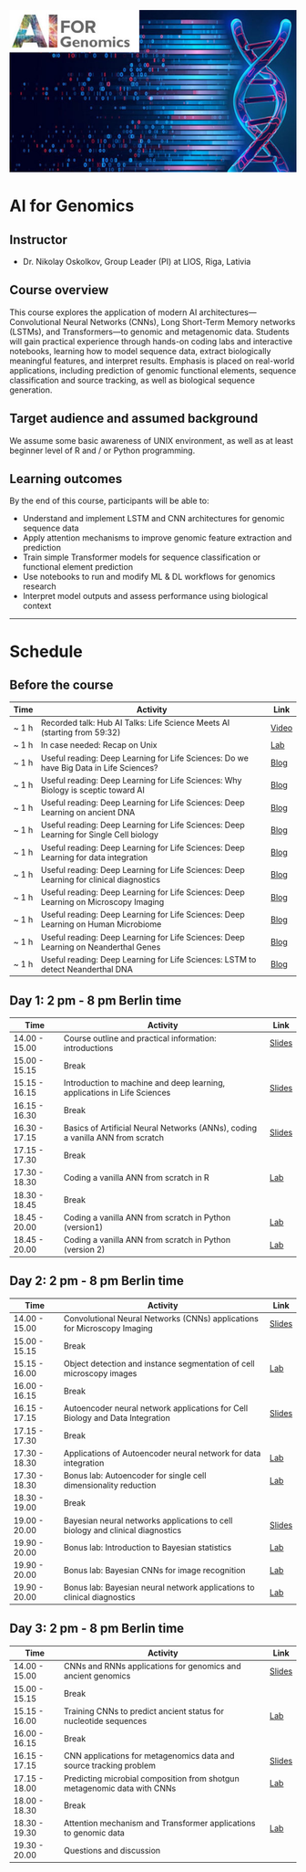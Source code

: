 ![](course_logo.jpg)

# AI for Genomics

## Instructor

- Dr. Nikolay Oskolkov, Group Leader (PI) at LIOS, Riga, Lativia

## Course overview
This course explores the application of modern AI architectures—Convolutional Neural Networks (CNNs), Long Short-Term Memory networks (LSTMs), and Transformers—to genomic and metagenomic data. Students will gain practical experience through hands-on coding labs and interactive notebooks, learning how to model sequence data, extract biologically meaningful features, and interpret results. Emphasis is placed on real-world applications, including prediction of genomic functional elements, sequence classification and source tracking, as well as biological sequence generation.

## Target audience and assumed background
We assume some basic awareness of UNIX environment, as well as at least beginner level of R and / or Python programming.

## Learning outcomes
By the end of this course, participants will be able to:
- Understand and implement LSTM and CNN architectures for genomic sequence data
- Apply attention mechanisms to improve genomic feature extraction and prediction
- Train simple Transformer models for sequence classification or functional element prediction
- Use notebooks to run and modify ML & DL workflows for genomics research
- Interpret model outputs and assess performance using biological context

---

# Schedule

## Before the course

| Time           | Activity                                                                                   | Link                                                                                                                                        |
|----------------|--------------------------------------------------------------------------------------------|---------------------------------------------------------------------------------------------------------------------------------------------|
| ~ 1 h          | Recorded talk: Hub AI Talks: Life Science Meets AI (starting from 59:32)                   | [Video](https://www.youtube.com/watch?v=X9J-NlkODmM)                                                                                        |
| ~ 1 h          | In case needed: Recap on Unix                                                              | [Lab](command-line-basics.md)                                                                                                               |
| ~ 1 h          | Useful reading: Deep Learning for Life Sciences: Do we have Big Data in Life Sciences?     | [Blog](https://medium.com/data-science/do-we-have-big-data-in-life-sciences-c6c4e9f8645c?sk=34a6924df60feb5c7805e58e6e196034)                                                                                                                                                                                                                        |
| ~ 1 h          | Useful reading: Deep Learning for Life Sciences: Why Biology is sceptic toward AI          | [Blog](https://medium.com/data-science/why-biology-is-sceptic-towards-ai-176e5747758c?sk=ffd06201fa0cbf3ca60edb69295bf7c5)                                                                                                                                                                                                                        |
| ~ 1 h          | Useful reading: Deep Learning for Life Sciences: Deep Learning on ancient DNA              | [Blog](https://medium.com/data-science/deep-learning-on-ancient-dna-df042dc3c73d?sk=2ba9fa9810175e860cd538f3443ea08a)                                                                                                                                                                                                                        |
| ~ 1 h          | Useful reading: Deep Learning for Life Sciences: Deep Learning for Single Cell biology     | [Blog](https://medium.com/data-science/deep-learning-for-single-cell-biology-935d45064438?sk=f5407fc10c171898de1ed9b4d5833914)                                                                                                                                                                                                                        |
| ~ 1 h          | Useful reading: Deep Learning for Life Sciences: Deep Learning for data integration        | [Blog](https://medium.com/data-science/deep-learning-for-data-integration-46d51601f781?sk=05dc5cd18d4c665acf8656c042d1cb45)                                                                                                                                                                                                                        |
| ~ 1 h          | Useful reading: Deep Learning for Life Sciences: Deep Learning for clinical diagnostics    | [Blog](https://medium.com/data-science/deep-learning-for-clinical-diagnostics-ca7bc254e5ac?sk=cb26d9eca5644ae19cce383744a8d18f)                                                                                                                                                                                                                        |
| ~ 1 h          | Useful reading: Deep Learning for Life Sciences: Deep Learning on Microscopy Imaging       | [Blog](https://medium.com/data-science/deep-learning-on-microscopy-imaging-865b521ec47c?sk=fbcc4a5e7ed0e989d9903886fd67bf5e)                                                                                                                                                                                                                        |
| ~ 1 h          | Useful reading: Deep Learning for Life Sciences: Deep Learning on Human Microbiome         | [Blog](https://medium.com/data-science/deep-learning-on-human-microbiome-7854fba815fc?sk=a6977e48b863688b372c5be3d9ec7409)                                                                                                                                                                                                                        |
| ~ 1 h          | Useful reading: Deep Learning for Life Sciences: Deep Learning on Neanderthal Genes        | [Blog](https://medium.com/data-science/deep-learning-on-neanderthal-genes-ad1478cf37e7?sk=bae621d1d720688669a019a15db53cfc)                                                                                                                                                                                                                        |
| ~ 1 h          | Useful reading: Deep Learning for Life Sciences: LSTM to detect Neanderthal DNA            | [Blog](https://medium.com/data-science/lstm-to-detect-neanderthal-dna-843df7e85743?sk=5d32c984ae4a0a4cfb86a73a1d26d8a2)                                                                                                                                                                                                                        |







## Day 1: 2 pm - 8 pm Berlin time

| Time           | Activity                                                                                   | Link                                                                                                                                        |
|----------------|--------------------------------------------------------------------------------------------|---------------------------------------------------------------------------------------------------------------------------------------------|
| 14.00 - 15.00  | Course outline and practical information: introductions                                    | [Slides](https://github.com/NikolayOskolkov/Physalia_AI_Genomics/raw/main/slides/course-outline-and-practical-info.pdf)                     |
| 15.00 - 15.15  | Break                                                                                      |                                                                                                                                             |
| 15.15 - 16.15  | Introduction to machine and deep learning, applications in Life Sciences                   | [Slides](https://github.com/NikolayOskolkov/Physalia_AI_Genomics/raw/main/slides/AI_Genomics_Physalia_Oskolkov_session1a.pdf)               |
| 16.15 - 16.30  | Break                                                                                      |                                                                                                                                             |
| 16.30 - 17.15  | Basics of Artificial Neural Networks (ANNs), coding a vanilla ANN from scratch             | [Slides](https://github.com/NikolayOskolkov/Physalia_AI_Genomics/raw/main/slides/AI_Genomics_Physalia_Oskolkov_session1b.pdf)               |
| 17.15 - 17.30  | Break                                                                                      |                                                                                                                                             |
| 17.30 - 18.30  | Coding a vanilla ANN from scratch in R                                                     | [Lab](https://html-preview.github.io/?url=https://github.com/NikolayOskolkov/Physalia_AI_Genomics/blob/main/practicals/ANNFromScratch_R.html)                                                                                                                                                                                                                                      |
| 18.30 - 18.45  | Break                                                                                      |                                                                                                                                             |
| 18.45 - 20.00  | Coding a vanilla ANN from scratch in Python (version1)                                     | [Lab](https://nbviewer.org/github/NikolayOskolkov/Physalia_AI_Genomics/blob/main/practicals/ANNFromScratch_Python.ipynb)                                                                                                                                                                                                                                |
| 18.45 - 20.00  | Coding a vanilla ANN from scratch in Python (version 2)                                    | [Lab](https://html-preview.github.io/?url=https://github.com/NikolayOskolkov/Physalia_AI_Genomics/blob/main/practicals/ANNFromScratch_Pyhton.html)                                                                                                                                                                                                                                 |



## Day 2: 2 pm - 8 pm Berlin time

| Time           | Activity                                                                                    | Link                                                                                                                                       |
|----------------|---------------------------------------------------------------------------------------------|--------------------------------------------------------------------------------------------------------------------------------------------|
| 14.00 - 15.00  | Convolutional Neural Networks (CNNs) applications for Microscopy Imaging                    | [Slides](https://github.com/NikolayOskolkov/Physalia_AI_Genomics/raw/main/slides/AI_Genomics_Physalia_Oskolkov_session2a.pdf)              |
| 15.00 - 15.15  | Break                                                                                       |                                                                                                                                            |
| 15.15 - 16.00  | Object detection and instance segmentation of cell microscopy images                        | [Lab](https://html-preview.github.io/?url=https://github.com/NikolayOskolkov/Physalia_AI_Genomics/blob/main/practicals/HumanProteinAtlas.html)                                                                                                                                                                                                                                     |
| 16.00 - 16.15  | Break                                                                                       |                                                                                                                                            |
| 16.15 - 17.15  | Autoencoder neural network applications for Cell Biology and Data Integration               | [Slides](https://github.com/NikolayOskolkov/Physalia_AI_Genomics/raw/main/slides/AI_Genomics_Physalia_Oskolkov_session2b.pdf)              |
| 17.15 - 17.30  | Break                                                                                       |                                                                                                                                            |
| 17.30 - 18.30  | Applications of Autoencoder neural network for data integration                             | [Lab](https://html-preview.github.io/?url=https://github.com/NikolayOskolkov/Physalia_AI_Genomics/blob/main/practicals/DeepLearningDataIntegration.html)                                                                                                                                                                                                                           |
| 17.30 - 18.30  | Bonus lab: Autoencoder for single cell dimensionality reduction                             | [Lab](https://html-preview.github.io/?url=https://github.com/NikolayOskolkov/Physalia_AI_Genomics/blob/main/practicals/10X_Genomics_Autoencoder.html)                                                                                                                                                                                                                           |
| 18.30 - 19.00  | Break                                                                                       |                                                                                                                                            |
| 19.00 - 20.00  | Bayesian neural networks applications to cell biology and clinical diagnostics              | [Slides](https://github.com/NikolayOskolkov/Physalia_AI_Genomics/raw/main/slides/AI_Genomics_Physalia_Oskolkov_session2c.pdf)              |
| 19.90 - 20.00  | Bonus lab: Introduction to Bayesian statistics                                              | [Lab](https://html-preview.github.io/?url=https://github.com/NikolayOskolkov/Physalia_AI_Genomics/blob/main/practicals/BayesIntro.html)                                                                                               |                                                                                                                                            |
| 19.90 - 20.00  | Bonus lab: Bayesian CNNs for image recognition                                              | [Lab](https://html-preview.github.io/?url=https://github.com/NikolayOskolkov/Physalia_AI_Genomics/blob/main/practicals/CIFAR10_Bayesian.html)                                                                                         |                                                                                                                                            |
| 19.90 - 20.00  | Bonus lab: Bayesian neural network applications to clinical diagnostics                     | [Lab](https://html-preview.github.io/?url=https://github.com/NikolayOskolkov/Physalia_AI_Genomics/blob/main/practicals/BayesianDeepLearning.html)                                                                                     |                                                                                                                                            |



## Day 3: 2 pm - 8 pm Berlin time

| Time           | Activity                                                                                        | Link                                                                                                                                   |
|----------------|-------------------------------------------------------------------------------------------------|----------------------------------------------------------------------------------------------------------------------------------------|
| 14.00 - 15.00  | CNNs and RNNs applications for genomics and ancient genomics                                    | [Slides](https://github.com/NikolayOskolkov/Physalia_AI_Genomics/raw/main/slides/AI_Genomics_Physalia_Oskolkov_session3a.pdf)          |
| 15.00 - 15.15  | Break                                                                                           |                                                                                                                                        |
| 15.15 - 16.00  | Training CNNs to predict ancient status for nucleotide sequences                                | [Lab](https://html-preview.github.io/?url=https://github.com/NikolayOskolkov/Physalia_AI_Genomics/blob/main/practicals/DeepLearningAncientDNA.html)                                                                                                                                                                                                                                |
| 16.00 - 16.15  | Break                                                                                           |                                                                                                                                        |
| 16.15 - 17.15  | CNN applications for metagenomics data and source tracking problem                              | [Slides](https://github.com/NikolayOskolkov/Physalia_AI_Genomics/raw/main/slides/AI_Genomics_Physalia_Oskolkov_session3b.pdf)          |
| 17.15 - 18.00  | Predicting microbial composition from shotgun metagenomic data with CNNs                        | [Lab](https://html-preview.github.io/?url=https://github.com/NikolayOskolkov/Physalia_AI_Genomics/blob/main/practicals/DeepLearningMicrobiome.html)                                                                                                                                                                                                                                |
| 18.00 - 18.30  | Break                                                                                           |                                                                                                                                        |
| 18.30 - 19.30  | Attention mechanism and Transformer applications to genomic data                                | [Lab](https://html-preview.github.io/?url=https://github.com/NikolayOskolkov/Physalia_AI_Genomics/blob/main/practicals/Attention.html)                                                                                                                                                                                                                                             |
| 19.30 - 20.00  | Questions and discussion                                                                        |                                                                                                                                        |


